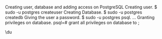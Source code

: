 Creating user, database and adding access on PostgreSQL
Creating user. $ sudo -u postgres createuser <username>
Creating Database. $ sudo -u postgres createdb <dbname>
Giving the user a password. $ sudo -u postgres psql. ...
Granting privileges on database. psql=# grant all privileges on database <dbname> to <username> ;

\du

